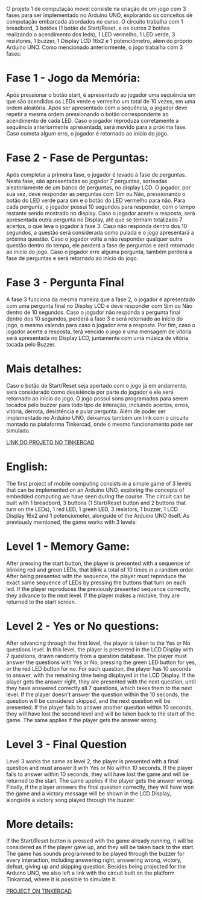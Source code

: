 O projeto 1 de computação móvel consiste na criação de um jogo com 3 fases para ser implementado no Arduíno UNO, explorando os conceitos de computação embarcada abordados no curso.
O circuito trabalha com 1 breadbord, 3 botões (1 botão de Start/Reset, e os outros 2 botões realizando o acendimento dos leds), 1 LED vermelho, 1 LED verde, 3 resistores, 1 buzzer, 1 Display LCD 16x2 e 1 potenciômetro, além do próprio Arduíno UNO.
Como mencionado anteriormente, o jogo trabalha com 3 fases:
# Fase 1 - Jogo da Memória:
Após pressionar o botão start, é apresentado ao jogador uma sequência em que são acendidos os LEDs verde e vermelho um total de 10 vezes, em uma ordem aleatória. Após ser apresentado com a sequência, o jogador deve repetir a mesma ordem pressionando o botão correspondente ao acendimento de cada LED.
Caso o jogador reproduza corretamente a sequência anteriormente apresentada, será movido para a próxima fase.
Caso cometa algum erro, o jogador é retornado ao início do jogo.
# Fase 2 - Fase de Perguntas:
Após completar a primeira fase, o jogador é levado à fase de perguntas. Nesta fase, são apresentadas ao jogador 7 perguntas, sorteadas aleatoriamente de um banco de perguntas, no display LCD. O jogador, por sua vez, deve responder as perguntas com Sim ou Não, pressionando o botão do LED verde para sim e o botão do LED vermelho para não. Para cada pergunta, o jogador possui 10 segundos para responder, com o tempo restante sendo mostrado no display. Caso o jogador acerte a resposta, será apresentada outra pergunta no Display, até que se tenham totalizado 7 acertos, o que leva o jogador à fase 3. Caso não responda dentro dos 10 segundos, a questão será considerada como pulada e o jogo apresentará a próxima questão. Caso o jogador volte a não responder qualquer outra questão dentro do tempo, ele perderá a fase de perguntas e será retornado ao início do jogo. Caso o jogador erre alguma pergunta, também perderá a fase de perguntas e será retornado ao início do jogo. 
# Fase 3 - Pergunta Final
A fase 3 funciona da mesma maneira que a fase 2, o jogador é apresentado com uma pergunta final no Display LCD e deve responder com Sim ou Não dentro de 10 segundos. Caso o jogador não responda a pergunta final dentro dos 10 segundos, perderá a fase 3 e será retornado ao início do jogo, o mesmo valendo para caso o jogador erre a resposta. Por fim, caso o jogador acerte a resposta, terá vencido o jogo e uma mensagem de vitória será apresentada no Display LCD, juntamente com uma música de vitória tocada pelo Buzzer.
# Mais detalhes:
Caso o botão de Start/Reset seja apertado com o jogo já em andamento, será considerado como desistência por parte do jogador e ele será retornado ao início do jogo.
O jogo possui sons programados para serem tocados pelo buzzer para todo tipo de interação, incluindo acertos, erros, vitória, derrota, desistência e pular pergunta.
Além de poder ser implementado no Arduíno UNO, deixamos também um link com o circuito montado na plataforma Tinkercad, onde o mesmo funcionamento pode ser simulado.

[LINK DO PROJETO NO TINKERCAD](https://www.tinkercad.com/things/daBGwtuhZFQ-projeto-1/editel?sharecode=6JyAtBr4nV1n0gE9bmHrp2lm3OQVEnqkpkbPvpzJql0)

# English:
 
The first project of mobile computing consists in a simple game of 3 levels that can be implemented on an Arduino UNO, exploring the concepts of embedded computing we have seen during the course.
The circuit can be built with 1 breadbord, 3 buttons (1 Start/Reset button and 2 buttons that turn on the LEDs), 1 red LED, 1 green LED, 3 resistors, 1 buzzer, 1 LCD Display 16x2 and 1 potenciometer, alongside of the Arduino UNO itself.
As previously mentioned, the game works with 3 levels:
# Level 1 - Memory Game:
After pressing the start button, the player is presented with a sequence of blinking red and green LEDs, that blink a total of 10 times in a random order. After being presented with the sequence, the player must reproduce the exact same sequence of LEDs by pressing the buttons that turn on each led.
If the player reproduces the previously presented sequence correctly, they advance to the next level.
If the player makes a mistake, they are returned to the start screen.
# Level 2 - Yes or No questions:
After advancing through the first level, the player is taken to the Yes or No questions level. In this level, the player is presented in the LCD Display with 7 questions, drawn randomly from a question database.  The player must answer the questions with Yes or No, pressing the green LED button for yes, or the red LED button for no. For each question, the player has 10 seconds to answer, with the remaining time being displayed in the LCD Display. If the player gets the answer right, they are presented with the next question, until they have answered correctly all 7 questions, which takes them to the next level. If the player doesn't answer the question within the 10 seconds, the question will be considered skipped, and the next question will be presented. If the player fails to answer another question within 10 seconds, they will have lost the second level and will be taken back to the start of the game. The same applies if the player gets the answer wrong.
# Level 3 - Final Question
Level 3 works the same as level 2, the player is presented with a final question and must answer it with Yes or No within 10 seconds. If the player fails to answer within 10 seconds, they will have lost the game and will be returned to the start. The same applies if the player gets the answer wrong. Finally, if the player answers the final question correctly, they will have won the game and a victory message will be shown in the LCD Display, alongside a victory song played through the buzzer.
# More details:
If the Start/Reset button is pressed with the game already running, it will be considered as if the player gave up, and they will be taken back to the start.
The game has sounds programmed to be played through the buzzer for every interaction, including answering right, answering wrong, victory, defeat, giving up and skipping question.
Besides being projected for the Arduino UNO, we also left a link with the circuit built on the platform Tinkarcad, where it is possible to simulate it.

[PROJECT ON TINKERCAD](https://www.tinkercad.com/things/daBGwtuhZFQ-projeto-1/editel?sharecode=6JyAtBr4nV1n0gE9bmHrp2lm3OQVEnqkpkbPvpzJql0)
